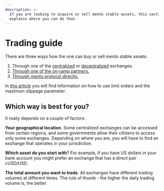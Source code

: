 ```yaml
---
description: >-
  If you are looking to acquire or sell mento stable assets, this section
  explains where you can do that.
---
```


# Trading guide

There are three ways how the one can buy or sell mento stable assets:

1. Through one of the [centralized](broken-reference) or [decentralized](broken-reference) exchanges.
2. [Through one of the on-ramp partners.](broken-reference)
3. [Through mento protocol directly.](broken-reference)

In [this article](broken-reference) you will find information on how to use limit orders and the maximum slippage parameter.

## Which way is best for you?

It really depends on a couple of factors:

**Your geographical location**. Some centralized exchanges can be accessed from certain regions, and some governments allow their citizens to access only some exchanges. Depending on where you are, you will have to find an exchange that operates in your jurisdiction.

**Which asset do you start with**? For example, if you have US dollars in your bank account you might prefer an exchange that has a direct pair cUSD/USD.

**The total amount you want to trade**. All exchanges have different trading volumes at different times. The rule of thumb - the higher the daily trading volume is, the better.

